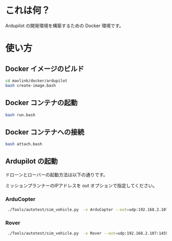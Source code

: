 # これは何？

Ardupilot の開発環境を構築するための Docker 環境です。

# 使い方

## Docker イメージのビルド

```bash
cd mavlink/docker/ardupilot
bash create-image.bash
```

## Docker コンテナの起動

```bash
bash run.bash
```

## Docker コンテナへの接続

```bash
bash attach.bash
```

## Ardupilot の起動

ドローンとローバーの起動方法は以下の通りです。

ミッションプランナーのIPアドレスを out オプションで指定してください。

### ArduCopter

```bash
 ./Tools/autotest/sim_vehicle.py  -v ArduCopter --out=udp:192.168.2.107:14550
```

### Rover

```bash
 ./Tools/autotest/sim_vehicle.py  -v Rover --out=udp:192.168.2.107:14550
```

